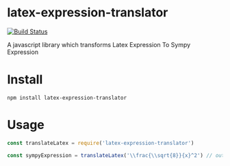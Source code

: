 latex-expression-translator
===========================
[![Build Status](https://travis-ci.org/MichaelDuo/latex-expression-translator.svg?branch=master)](https://travis-ci.org/MichaelDuo/latex-expression-translator)

A javascript library which transforms Latex Expression To Sympy Expression

Install
=========
```
npm install latex-expression-translator
```

Usage
=====
```javascript
const translateLatex = require('latex-expression-translator')

const sympyExpression = translateLatex('\\frac{\\sqrt{8}}{x}^2') // output: (((sqrt(8))/(x))**2)
```